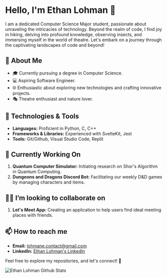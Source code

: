 # Hello, I'm Ethan Lohman 👋

I am a dedicated Computer Science Major student, passionate about unraveling the intricacies of technology. Beyond the realm of code, I find joy in hiking, delving into profound knowledge, observing insects, and immersing myself in the world of theatre. Let's embark on a journey through the captivating landscapes of code and beyond!

## 🚀 About Me

- 🎓 Currently pursuing a degree in Computer Science.
- 💻 Aspiring Software Engineer.
- 🌐 Enthusiastic about exploring new technologies and crafting innovative projects.
- 🎭 Theatre enthusiast and nature lover.

## 🔧 Technologies & Tools

- **Languages:** Proficient in Python, C, C++
- **Frameworks & Libraries:** Experienced with SvelteKit, Jest
- **Tools:** Git/Github, Visual Studio Code, Replit

## 🚧 Currently Working On

1. **Quantum Computer Simulator:** Initiating research on Shor's Algorithm in Quantum Computing.
2. **Dungeons and Dragons Discord Bot:** Facilitating our weekly D&D games by managing characters and items.

## 👯‍♂️ I’m looking to collaborate on

1. **Let's Meet App:** Creating an application to help users find ideal meeting places with friends.

## 📫 How to reach me

- **Email:** lohmane.contact@gmail.com
- **LinkedIn:** [Ethan Lohman's LinkedIn](https://www.linkedin.com/in/ethan-lohman-0a6801227/)

Feel free to explore my repositories, and let's connect! 🌟

<img align="left" src="https://github-readme-stats.vercel.app/api?username=ethan-lohman&show_icons=true&theme=dark&title_color=FFFFFF&text_color=FFFFFF&locale=en" alt="Ethan Lohman Github Stats" />

